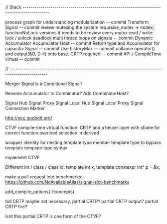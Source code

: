 // Stack -------------------------------------------------------------------------------------------

process graph for understanding modularization
-- commit
Transform Signal
-- commit
review mutexing the system
reqursive_mutex -> mutex; functionNoLock versions if needs to be
review every mutex read / write: lock / unlock
deadlock multi thread loops on signals
-- commit
Dynamic Accumulator
Accumulator Host
-- commit
Return type and Accumulator for capacitiv Signal
-- commit
Use historyMax
-- commit
collapse operator() and output(&O, D::f) onto base. CRTP required
-- commit
API / CompileTime virtual
-- commit

// -------------------------------------------------------------------------------------------------

Merger Signal is a Conditional Signal!

Rename Accumulator to Combinator?
Add CombinatorHost?

Signal Hub
Signal Proxy
Signal Local Hub
Signal Local Proxy
Signal Connection Marker

http://gcc.godbolt.org/

CTVF compile-time virtual function:
	CRTP and a helper layer with sfiane for correct function overload selection in derived

wrapper identity for nesting template type
	member template type to bypass template template type syntax

implement CTVF

Different int / class / class id:
template <class T> int x;
template <class T> constexpr int* p = &x<T>;

make a pull request into benchmarks:
https://github.com/NoAvailableAlias/signal-slot-benchmarks

add_compile_options(-fconcepts)

full CRTP maybe not necessary, partial CRTP?
partial CRTP output?
partial CRTP fire?

Isnt this partial CRTP is one form of the CTVF?


